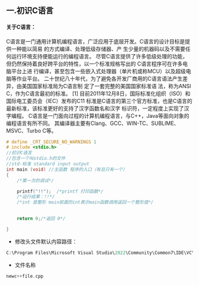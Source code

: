 ## 一.初识C语言

#### 关于C语言：

C语言是一门通用计算机编程语言，广泛应用于底层开发。C语言的设计目标是提供一种能以简易
的方式编译、处理低级存储器、产
生少量的机器码以及不需要任何运行环境支持便能运行的编程语言。
尽管C语言提供了许多低级处理的功能，但仍然保持着良好跨平台的特性，以一个标准规格写出的
C语言程序可在许多电脑平台上进
行编译，甚至包含一些嵌入式处理器（单片机或称MCU）以及超级电脑等作业平台。
二十世纪八十年代，为了避免各开发厂商用的C语言语法产生差异，由美国国家标准局为C语言制
定了一套完整的美国国家标准语
法，称为ANSI C，作为C语言最初的标准。 [1] 目前2011年12月8日，国际标准化组织（ISO）和
国际电工委员会（IEC）发布的C11
标准是C语言的第三个官方标准，也是C语言的最新标准，该标准更好的支持了汉字函数名和汉字
标识符，一定程度上实现了汉
字编程。
C语言是一门面向过程的计算机编程语言，与C++，Java等面向对象的编程语言有所不同。
其编译器主要有Clang、GCC、WIN-TC、SUBLIME、MSVC、Turbo C等。

```c
# define _CRT_SECURE_NO_WARNINGS 1
# include <stdio.h>
//初识C语言
//包含一个叫stdio.h的文件
//std-标准 standard input output
int main (void) //主函数 程序的入口（有且只有一个）
{
    /*第一次的调试*/

    printf("!!");  /*printf 打印函数*/
    /*运行结果：!!*/
    /*int 是整形 main前面的int表示main函数调用返回一个整形值*/ 
    

    return 0;/*返回 0*/

}
```

- 修改头文件默认内容路径：

```c
C:\Program Files\Microsoft Visual Studio\2022\Community\Common7\IDE\VC\VCProjectItems
```

- 文件名称

```c
newc++file.cpp
```

